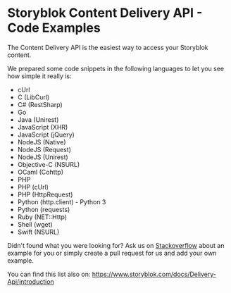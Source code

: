 # Storyblok Content Delivery API - Code Examples

The Content Delivery API is the easiest way to access your Storyblok content.

We prepared some code snippets in the following languages to let you see how simple it really is:

- cUrl
- C (LibCurl)
- C# (RestSharp)
- Go
- Java (Unirest)
- JavaScript (XHR)
- JavaScript (jQuery)
- NodeJS (Native)
- NodeJS (Request)
- NodeJS (Unirest)
- Objective-C (NSURL)
- OCaml (Cohttp)
- PHP
- PHP (cUrl)
- PHP (HttpRequest)
- Python (http.client) - Python 3
- Python (requests)
- Ruby (NET::Http)
- Shell (wget)
- Swift (NSURL)

Didn't found what you were looking for? Ask us on [Stackoverflow](http://stackoverflow.com/questions/tagged/storyblok) about an example for you or simply create a pull request for us and add your own example.

You can find this list also on: https://www.storyblok.com/docs/Delivery-Api/introduction
